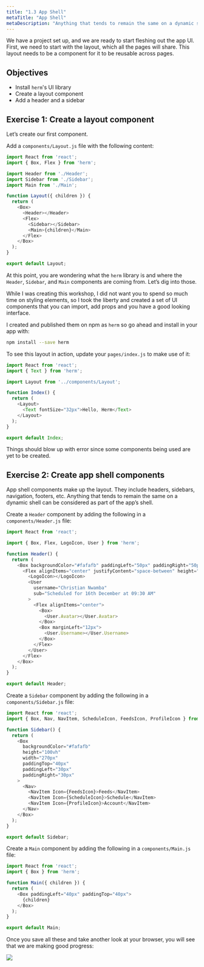 ```yaml
---
title: "1.3 App Shell"
metaTitle: "App Shell"
metaDescription: "Anything that tends to remain the same on a dynamic shell can be considered as part of the app’s shell"
---
```


We have a project set up, and we are ready to start fleshing out the app UI. First, we need to start with the layout, which all the pages will share. This layout needs to be a component for it to be reusable across pages.


## Objectives

- Install `herm`'s UI library
- Create a layout component
- Add a header and a sidebar


## Exercise 1: Create a layout component

Let’s create our first component.

Add a `components/Layout.js` file with the following content:

```js
import React from 'react';
import { Box, Flex } from 'herm';

import Header from './Header';
import Sidebar from './Sidebar';
import Main from './Main';

function Layout({ children }) {
  return (
    <Box>
      <Header></Header>
      <Flex>
        <Sidebar></Sidebar>
        <Main>{children}</Main>
      </Flex>
    </Box>
  );
}

export default Layout;
```

At this point, you are wondering what the `herm` library is and where the `Header`, `Sidebar`, and `Main` components are coming from. Let’s dig into those.

While I was creating this workshop, I did not want you to spend so much time on styling elements, so I took the liberty and created a set of UI components that you can import, add props and you have a good looking interface.

I created and published them on npm as `herm` so go ahead and install in your app with:

```bash
npm install --save herm
```

To see this layout in action, update your `pages/index.js` to make use of it:

```js
import React from 'react';
import { Text } from 'herm';

import Layout from '../components/Layout';

function Index() {
  return (
    <Layout>
      <Text fontSize="32px">Hello, Herm</Text>
    </Layout>
  );
}

export default Index;
```

Things should blow up with error since some components being used are yet to be created.

## Exercise 2: Create app shell components

App shell components make up the layout. They include headers, sidebars, navigation, footers, etc. Anything that tends to remain the same on a dynamic shell can be considered as part of the app’s shell.

Create a `Header` component by adding the following in a `components/Header.js` file:

```js
import React from 'react';

import { Box, Flex, LogoIcon, User } from 'herm';

function Header() {
  return (
    <Box backgroundColor="#fafafb" paddingLeft="50px" paddingRight="50px">
      <Flex alignItems="center" justifyContent="space-between" height="50px">
        <LogoIcon></LogoIcon>
        <User
          username="Christian Nwamba"
          sub="Scheduled for 16th December at 09:30 AM"
        >
          <Flex alignItems="center">
            <Box>
              <User.Avatar></User.Avatar>
            </Box>
            <Box marginLeft="12px">
              <User.Username></User.Username>
            </Box>
          </Flex>
        </User>
      </Flex>
    </Box>
  );
}

export default Header;
```
 

Create a `Sidebar` component by adding the following in a `components/Sidebar.js` file:

```js
import React from 'react';
import { Box, Nav, NavItem, ScheduleIcon, FeedsIcon, ProfileIcon } from 'herm';

function Sidebar() {
  return (
    <Box
      backgroundColor="#fafafb"
      height="100vh"
      width="270px"
      paddingTop="40px"
      paddingLeft="30px"
      paddingRight="30px"
    >
      <Nav>
        <NavItem Icon={FeedsIcon}>Feeds</NavItem>
        <NavItem Icon={ScheduleIcon}>Schedule</NavItem>
        <NavItem Icon={ProfileIcon}>Account</NavItem>
      </Nav>
    </Box>
  );
}

export default Sidebar;
```

Create a `Main` component by adding the following in a `components/Main.js` file:

```js
import React from 'react';
import { Box } from 'herm';

function Main({ children }) {
  return (
    <Box paddingLeft="40px" paddingTop="40px">
      {children}
    </Box>
  );
}

export default Main;
```

Once you save all these and take another look at your browser, you will see that we are making good progress:


![](https://paper-attachments.dropbox.com/s_1F0ED8DFFEEF1F84DC761018FF646494DFA8F39DF8A1956D7C3FDB86DC604B3D_1579006575893_image.png)


